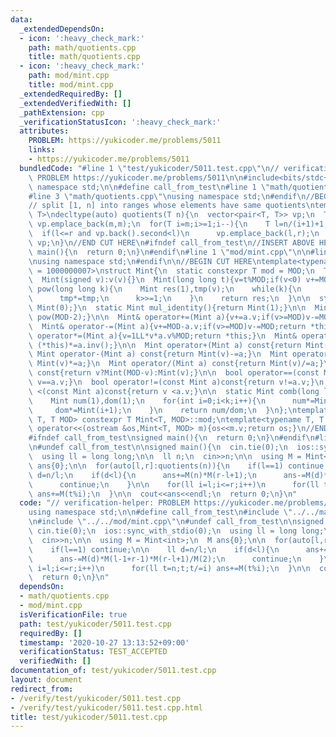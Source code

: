 ```yaml
---
data:
  _extendedDependsOn:
  - icon: ':heavy_check_mark:'
    path: math/quotients.cpp
    title: math/quotients.cpp
  - icon: ':heavy_check_mark:'
    path: mod/mint.cpp
    title: mod/mint.cpp
  _extendedRequiredBy: []
  _extendedVerifiedWith: []
  _pathExtension: cpp
  _verificationStatusIcon: ':heavy_check_mark:'
  attributes:
    PROBLEM: https://yukicoder.me/problems/5011
    links:
    - https://yukicoder.me/problems/5011
  bundledCode: "#line 1 \"test/yukicoder/5011.test.cpp\"\n// verification-helper:\
    \ PROBLEM https://yukicoder.me/problems/5011\n\n#include<bits/stdc++.h>\nusing\
    \ namespace std;\n\n#define call_from_test\n#line 1 \"math/quotients.cpp\"\n\n\
    #line 3 \"math/quotients.cpp\"\nusing namespace std;\n#endif\n//BEGIN CUT HERE\n\
    // split [1, n] into ranges whose elements have same quotients\ntemplate<typename\
    \ T>\ndecltype(auto) quotients(T n){\n  vector<pair<T, T>> vp;\n  T m;\n  for(m=1;m*m<=n;m++)\
    \ vp.emplace_back(m,m);\n  for(T i=m;i>=1;i--){\n    T l=n/(i+1)+1,r=n/i;\n  \
    \  if(l<=r and vp.back().second<l)\n      vp.emplace_back(l,r);\n  }\n  return\
    \ vp;\n}\n//END CUT HERE\n#ifndef call_from_test\n//INSERT ABOVE HERE\nsigned\
    \ main(){\n  return 0;\n}\n#endif\n#line 1 \"mod/mint.cpp\"\n\n#line 3 \"mod/mint.cpp\"\
    \nusing namespace std;\n#endif\n\n//BEGIN CUT HERE\ntemplate<typename T, T MOD\
    \ = 1000000007>\nstruct Mint{\n  static constexpr T mod = MOD;\n  T v;\n  Mint():v(0){}\n\
    \  Mint(signed v):v(v){}\n  Mint(long long t){v=t%MOD;if(v<0) v+=MOD;}\n\n  Mint\
    \ pow(long long k){\n    Mint res(1),tmp(v);\n    while(k){\n      if(k&1) res*=tmp;\n\
    \      tmp*=tmp;\n      k>>=1;\n    }\n    return res;\n  }\n\n  static Mint add_identity(){return\
    \ Mint(0);}\n  static Mint mul_identity(){return Mint(1);}\n\n  Mint inv(){return\
    \ pow(MOD-2);}\n\n  Mint& operator+=(Mint a){v+=a.v;if(v>=MOD)v-=MOD;return *this;}\n\
    \  Mint& operator-=(Mint a){v+=MOD-a.v;if(v>=MOD)v-=MOD;return *this;}\n  Mint&\
    \ operator*=(Mint a){v=1LL*v*a.v%MOD;return *this;}\n  Mint& operator/=(Mint a){return\
    \ (*this)*=a.inv();}\n\n  Mint operator+(Mint a) const{return Mint(v)+=a;}\n \
    \ Mint operator-(Mint a) const{return Mint(v)-=a;}\n  Mint operator*(Mint a) const{return\
    \ Mint(v)*=a;}\n  Mint operator/(Mint a) const{return Mint(v)/=a;}\n\n  Mint operator-()\
    \ const{return v?Mint(MOD-v):Mint(v);}\n\n  bool operator==(const Mint a)const{return\
    \ v==a.v;}\n  bool operator!=(const Mint a)const{return v!=a.v;}\n  bool operator\
    \ <(const Mint a)const{return v <a.v;}\n\n  static Mint comb(long long n,int k){\n\
    \    Mint num(1),dom(1);\n    for(int i=0;i<k;i++){\n      num*=Mint(n-i);\n \
    \     dom*=Mint(i+1);\n    }\n    return num/dom;\n  }\n};\ntemplate<typename\
    \ T, T MOD> constexpr T Mint<T, MOD>::mod;\ntemplate<typename T, T MOD>\nostream&\
    \ operator<<(ostream &os,Mint<T, MOD> m){os<<m.v;return os;}\n//END CUT HERE\n\
    #ifndef call_from_test\nsigned main(){\n  return 0;\n}\n#endif\n#line 9 \"test/yukicoder/5011.test.cpp\"\
    \n#undef call_from_test\n\nsigned main(){\n  cin.tie(0);\n  ios::sync_with_stdio(0);\n\
    \  using ll = long long;\n\n  ll n;\n  cin>>n;\n\n  using M = Mint<int>;\n  M\
    \ ans{0};\n\n  for(auto[l,r]:quotients(n)){\n    if(l==1) continue;\n\n    ll\
    \ d=n/l;\n    if(d<l){\n      ans+=M(n)*M(r-l+1);\n      ans-=M(d)*M(l-1+r-1)*M(r-l+1)/M(2);\n\
    \      continue;\n    }\n\n    for(ll i=l;i<=r;i++)\n      for(ll t=n;t;t/=i)\
    \ ans+=M(t%i);\n  }\n\n  cout<<ans<<endl;\n  return 0;\n}\n"
  code: "// verification-helper: PROBLEM https://yukicoder.me/problems/5011\n\n#include<bits/stdc++.h>\n\
    using namespace std;\n\n#define call_from_test\n#include \"../../math/quotients.cpp\"\
    \n#include \"../../mod/mint.cpp\"\n#undef call_from_test\n\nsigned main(){\n \
    \ cin.tie(0);\n  ios::sync_with_stdio(0);\n  using ll = long long;\n\n  ll n;\n\
    \  cin>>n;\n\n  using M = Mint<int>;\n  M ans{0};\n\n  for(auto[l,r]:quotients(n)){\n\
    \    if(l==1) continue;\n\n    ll d=n/l;\n    if(d<l){\n      ans+=M(n)*M(r-l+1);\n\
    \      ans-=M(d)*M(l-1+r-1)*M(r-l+1)/M(2);\n      continue;\n    }\n\n    for(ll\
    \ i=l;i<=r;i++)\n      for(ll t=n;t;t/=i) ans+=M(t%i);\n  }\n\n  cout<<ans<<endl;\n\
    \  return 0;\n}\n"
  dependsOn:
  - math/quotients.cpp
  - mod/mint.cpp
  isVerificationFile: true
  path: test/yukicoder/5011.test.cpp
  requiredBy: []
  timestamp: '2020-10-27 13:13:52+09:00'
  verificationStatus: TEST_ACCEPTED
  verifiedWith: []
documentation_of: test/yukicoder/5011.test.cpp
layout: document
redirect_from:
- /verify/test/yukicoder/5011.test.cpp
- /verify/test/yukicoder/5011.test.cpp.html
title: test/yukicoder/5011.test.cpp
---
```

